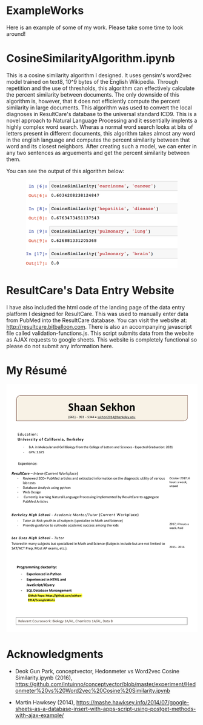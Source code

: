 # ExampleWorks
Here is an example of some of my work. Please take some time to look around!

# CosineSimilarityAlgorithm.ipynb
This is a cosine similarity algorithm I designed. It uses gensim's word2vec model trained on text8, 10^9 bytes of the English Wikipedia. Through repetition and the use of thresholds, this algorithm can effectively calculate the percent similarity between documents. The only downside of this algorithm is, however, that it does not efficiently compute the percent similarity in large documents. This algorithm was used to convert the local diagnoses in ResultCare's database to the universal standard ICD9. This is a novel approach to Natural Language Processing and it essentially implents a highly complex word search. Wheras a normal word search looks at bits of letters present in different documents, this algorithm takes almost any word in the english language and computes the percent similarity between that word and its closest neighbors. After creating such a model, we can enter in any two sentences as arguements and get the percent similarity between them. 

You can see the output of this algorithm below:

<p align="center">
  <img src="screenshot.png" width="400"/>
  </p>
  
# ResultCare's Data Entry Website 
I have also included the html code of the landing page of the data entry platform I designed for ResultCare. This was used to manually enter data from PubMed into the ResultCare database. You can visit the website at: http://resultcare.bitballoon.com.
There is also an accompanying javascript file called validation-functions.js. This script submits data from the website as AJAX requests to google sheets. This website is completely functional so please do not submit any information here. 

# My Résumé

<p align="center">
  <img src="Resume.jpg" width="600"/>
  </p>


# Acknowledgments
- Deok Gun Park, conceptvector, Hedonmeter vs Word2vec Cosine Similarity.ipynb (2016), https://github.com/intuinno/conceptvector/blob/master/experiment/Hedonmeter%20vs%20Word2vec%20Cosine%20Similarity.ipynb

- Martin Hawksey (2014), https://mashe.hawksey.info/2014/07/google-sheets-as-a-database-insert-with-apps-script-using-postget-methods-with-ajax-example/
